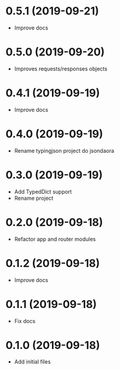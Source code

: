 0.5.1 (2019-09-21)
==================
- Improve docs


0.5.0 (2019-09-20)
==================
- Improves requests/responses objects


0.4.1 (2019-09-19)
==================
- Improve docs


0.4.0 (2019-09-19)
==================
- Rename typingjson project do jsondaora


0.3.0 (2019-09-19)
==================
- Add TypedDict support
- Rename project


0.2.0 (2019-09-18)
==================
- Refactor app and router modules


0.1.2 (2019-09-18)
==================
- Improve docs


0.1.1 (2019-09-18)
==================
- Fix docs


0.1.0 (2019-09-18)
==================
- Add initial files
